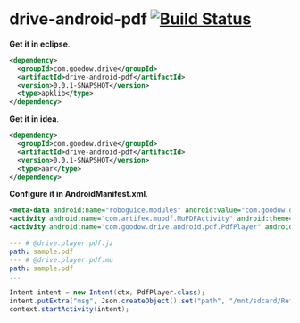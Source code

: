 drive-android-pdf [![Build Status](https://travis-ci.org/dingpengwei/drive-android-pdf.svg?branch=master)](https://travis-ci.org/dingpengwei/drive-android-pdf)
=================

**Get it in eclipse**.
```xml
<dependency>
  <groupId>com.goodow.drive</groupId>
  <artifactId>drive-android-pdf</artifactId>
  <version>0.0.1-SNAPSHOT</version>
  <type>apklib</type>
</dependency>
```
**Get it in idea**.
```xml
<dependency>
  <groupId>com.goodow.drive</groupId>
  <artifactId>drive-android-pdf</artifactId>
  <version>0.0.1-SNAPSHOT</version>
  <type>aar</type>
</dependency>
```

**Configure it in AndroidManifest.xml**.
```xml
<meta-data android:name="roboguice.modules" android:value="com.goodow.drive.android.PdfModule" />
<activity android:name="com.artifex.mupdf.MuPDFActivity" android:theme="@android:style/Theme.Black.NoTitleBar.Fullscreen"/>
<activity android:name="com.goodow.drive.android.pdf.PdfPlayer" android:theme="@android:style/Theme.Black.NoTitleBar.Fullscreen"/>
```

```yml
--- # @drive.player.pdf.jz
path: sample.pdf
--- # @drive.player.pdf.mu
path: sample.pdf
...
```

```java
Intent intent = new Intent(ctx, PdfPlayer.class);
intent.putExtra("msg", Json.createObject().set("path", "/mnt/sdcard/ReferenceCard.pdf").set("play", 1));
context.startActivity(intent);
```
